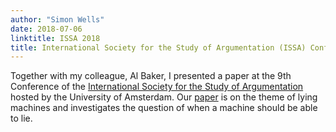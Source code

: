 ```yaml
---
author: "Simon Wells"
date: 2018-07-06
linktitle: ISSA 2018
title: International Society for the Study of Argumentation (ISSA) Conference 2018
---
```


Together with my colleague, Al Baker, I presented a paper at the 9th Conference of the [International Society for the Study of Argumentation](http://cf.hum.uva.nl/issa/) hosted by the University of Amsterdam. Our [paper](/publications#wells_2018_issa) is on the theme of lying machines and investigates the question of when a machine should be able to lie.

